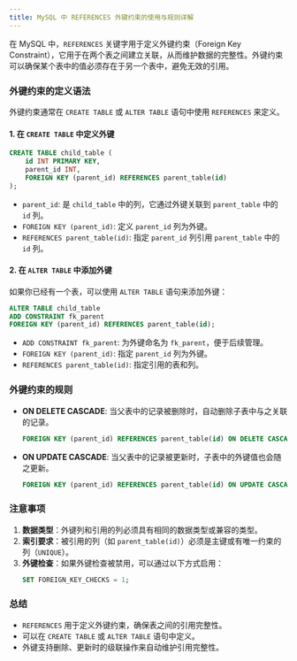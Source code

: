 ```yaml
---
title: MySQL 中 REFERENCES 外键约束的使用与规则详解
---
```


在 MySQL 中，`REFERENCES` 关键字用于定义外键约束（Foreign Key Constraint），它用于在两个表之间建立关联，从而维护数据的完整性。外键约束可以确保某个表中的值必须存在于另一个表中，避免无效的引用。

### 外键约束的定义语法
外键约束通常在 `CREATE TABLE` 或 `ALTER TABLE` 语句中使用 `REFERENCES` 来定义。

#### 1. **在 `CREATE TABLE` 中定义外键**
```sql
CREATE TABLE child_table (
    id INT PRIMARY KEY,
    parent_id INT,
    FOREIGN KEY (parent_id) REFERENCES parent_table(id)
);
```
- `parent_id`: 是 `child_table` 中的列，它通过外键关联到 `parent_table` 中的 `id` 列。
- `FOREIGN KEY (parent_id)`: 定义 `parent_id` 列为外键。
- `REFERENCES parent_table(id)`: 指定 `parent_id` 列引用 `parent_table` 中的 `id` 列。

#### 2. **在 `ALTER TABLE` 中添加外键**
如果你已经有一个表，可以使用 `ALTER TABLE` 语句来添加外键：
```sql
ALTER TABLE child_table
ADD CONSTRAINT fk_parent
FOREIGN KEY (parent_id) REFERENCES parent_table(id);
```
- `ADD CONSTRAINT fk_parent`: 为外键命名为 `fk_parent`，便于后续管理。
- `FOREIGN KEY (parent_id)`: 指定 `parent_id` 列为外键。
- `REFERENCES parent_table(id)`: 指定引用的表和列。

### 外键约束的规则
- **ON DELETE CASCADE**: 当父表中的记录被删除时，自动删除子表中与之关联的记录。
  ```sql
  FOREIGN KEY (parent_id) REFERENCES parent_table(id) ON DELETE CASCADE;
  ```
- **ON UPDATE CASCADE**: 当父表中的记录被更新时，子表中的外键值也会随之更新。
  ```sql
  FOREIGN KEY (parent_id) REFERENCES parent_table(id) ON UPDATE CASCADE;
  ```

### 注意事项
1. **数据类型**：外键列和引用的列必须具有相同的数据类型或兼容的类型。
2. **索引要求**：被引用的列（如 `parent_table(id)`）必须是主键或有唯一约束的列（`UNIQUE`）。
3. **外键检查**：如果外键检查被禁用，可以通过以下方式启用：
   ```sql
   SET FOREIGN_KEY_CHECKS = 1;
   ```

### 总结
- `REFERENCES` 用于定义外键约束，确保表之间的引用完整性。
- 可以在 `CREATE TABLE` 或 `ALTER TABLE` 语句中定义。
- 外键支持删除、更新时的级联操作来自动维护引用完整性。
